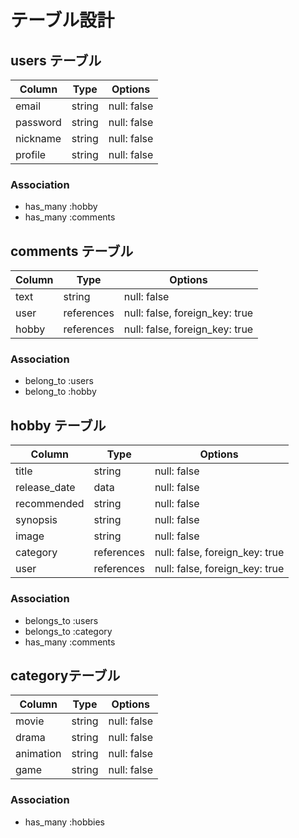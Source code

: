 # テーブル設計

## users テーブル

| Column     | Type   | Options     |
| ---------- | ------ | ----------- |
| email      | string | null: false |
| password   | string | null: false |
| nickname   | string | null: false |
| profile    | string | null: false |

### Association
 - has_many :hobby
 - has_many :comments

## comments テーブル

| Column     | Type       | Options                        |
| ---------- | ---------- | ------------------------------ |
| text       | string     | null: false                    |
| user       | references | null: false, foreign_key: true |
| hobby      | references | null: false, foreign_key: true |

### Association
 - belong_to :users
 - belong_to :hobby

## hobby テーブル

| Column       | Type       | Options                        |
| ------------ | ---------- | ------------------------------ |
| title        | string     | null: false                    |
| release_date | data       | null: false                    |
| recommended  | string     | null: false                    |
| synopsis     | string     | null: false                    |
| image        | string     | null: false                    |
| category     | references | null: false, foreign_key: true |
| user         | references | null: false, foreign_key: true |

### Association
 - belongs_to :users
 - belongs_to :category
 - has_many :comments

## categoryテーブル

| Column    | Type   | Options     |
| --------- | ------ | ----------- |
| movie     | string | null: false |
| drama     | string | null: false |
| animation | string | null: false |
| game      | string | null: false |

### Association
 - has_many :hobbies